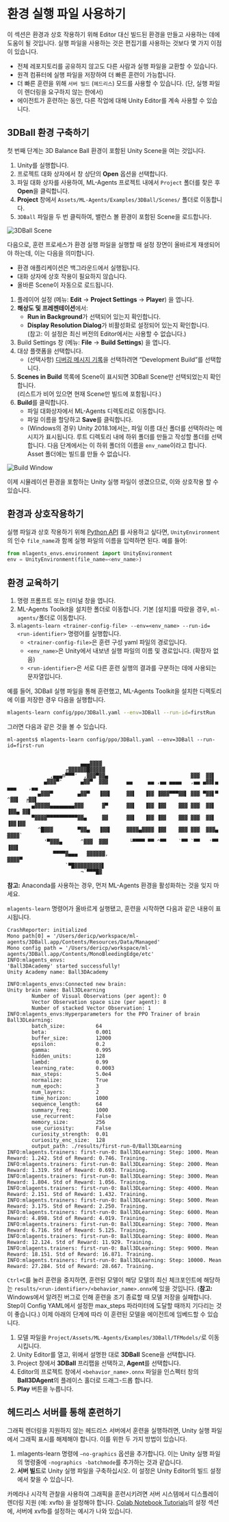 # 환경 실행 파일 사용하기

이 섹션은 환경과 상호 작용하기 위해 Editor 대신 빌드된 환경을 만들고 사용하는 데에 도움이 될 것입니다. 실행 파일을 사용하는 것은 편집기를 사용하는 것보다 몇 가지 이점이 있습니다.

- 전체 레포지토리를 공유하지 않고도 다른 사람과 실행 파일을 교환할 수 있습니다.
- 원격 컴퓨터에 실행 파일을 저장하여 더 빠른 훈련이 가능합니다.
- 더 빠른 훈련을 위해 `서버 빌드` (`헤드리스`) 모드를 사용할 수 있습니다. (단, 실행 파일이 렌더링을 요구하지 않는 한에서)
- 에이전트가 훈련하는 동안, 다른 작업에 대해 Unity Editor를 계속 사용할 수 있습니다.

## 3DBall 환경 구축하기

첫 번째 단계는 3D Balance Ball 환경이 포함된 Unity Scene을 여는 것입니다.

1. Unity를 실행합니다.
1. 프로젝트 대화 상자에서 창 상단의 **Open** 옵션을 선택합니다.
1. 파일 대화 상자를 사용하여, ML-Agents 프로젝트 내에서 `Project` 폴더를 찾은 후 **Open**을 클릭합니다.
1. **Project** 창에서 `Assets/ML-Agents/Examples/3DBall/Scenes/` 폴더로 이동합니다.
1. `3DBall` 파일을 두 번 클릭하여, 밸런스 볼 환경이 포함된 Scene을 로드합니다.

![3DBall Scene](images/mlagents-Open3DBall.png)

다음으로, 훈련 프로세스가 환경 실행 파일을 실행할 때 설정 장면이 올바르게 재생되어야 하는데, 이는 다음을 의미합니다.

- 환경 애플리케이션은 백그라운드에서 실행됩니다.
- 대화 상자에 상호 작용이 필요하지 않습니다.
- 올바른 Scene이 자동으로 로드됩니다.

1. 플레이어 설정 (메뉴: **Edit** → **Project Settings** → **Player**) 을 엽니다.
1. **해상도 및 프레젠테이션**에서:
   - **Run in Background**가 선택되어 있는지 확인합니다.
   - **Display Resolution Dialog**가 비활성화로 설정되어 있는지 확인합니다.  
(참고: 이 설정은 최신 버전의 Editor에서는 사용할 수 없습니다.)
1. Build Settings 창 (메뉴: **File** → **Build Settings**) 을 엽니다.
1. 대상 플랫폼을 선택합니다.
   - (선택사항) [디버깅 메시지 기록](https://docs.unity3d.com/Manual/LogFiles.html)을 선택하려면 “Development Build”를 선택합니다.
1. **Scenes in Build** 목록에 Scene이 표시되면 3DBall Scene만 선택되었는지 확인합니다.  
(리스트가 비어 있으면 현재 Scene만 빌드에 포함됩니다.)
1. **Build**를 클릭합니다.
   - 파일 대화상자에서 ML-Agents 디렉토리로 이동합니다.
   - 파일 이름을 할당하고 **Save**를 클릭합니다.
   - (Windows의 경우) Unity 2018.1에서는, 파일 이름 대신 폴더를 선택하라는 메시지가 표시됩니다. 루트 디렉토리 내에 하위 폴더를 만들고 작성할 폴더를 선택합니다. 다음 단계에서는 이 하위 폴더의 이름을 `env_name`이라고 합니다. Asset 폴더에는 빌드를 만들 수 없습니다.

![Build Window](images/mlagents-BuildWindow.png)

이제 시뮬레이션 환경을 포함하는 Unity 실행 파일이 생겼으므로, 이와 상호작용 할 수 있습니다.

## 환경과 상호작용하기

실행 파일과 상호 작용하기 위해 [Python API](Python-LLAPI.md) 를 사용하고 싶다면, `UnityEnvironment`의 인수 `file_name`과 함께 실행 파일의 이름을 입력하면 된다. 예를 들어:

```python
from mlagents_envs.environment import UnityEnvironment
env = UnityEnvironment(file_name=<env_name>)
```

## 환경 교육하기

1. 명령 프롬프트 또는 터미널 창을 엽니다.
1. ML-Agents Toolkit을 설치한 폴더로 이동합니다. 기본 [설치]를 따랐을 경우, `ml-agents/`폴더로 이동합니다.
1. `mlagents-learn <trainer-config-file> --env=<env_name> --run-id=<run-identifier>` 명령어를 실행합니다.
	- `<trainer-config-file>`은 훈련 구성 yaml 파일의 경로입니다.
	- `<env_name>`은 Unity에서 내보낸 실행 파일의 이름 및 경로입니다. (확장자 없음)
	- `<run-identifier>`은 서로 다른 훈련 실행의 결과를 구분하는 데에 사용되는 문자열입니다.

예를 들어, 3DBall 실행 파일을 통해 훈련했고, ML-Agents Toolkit을 설치한 디렉토리에 이를 저장한 경우 다음을 실행합니다.

```sh
mlagents-learn config/ppo/3DBall.yaml --env=3DBall --run-id=firstRun
```

그러면 다음과 같은 것을 볼 수 있습니다.

```console
ml-agents$ mlagents-learn config/ppo/3DBall.yaml --env=3DBall --run-id=first-run


                        ▄▄▄▓▓▓▓
                   ╓▓▓▓▓▓▓█▓▓▓▓▓
              ,▄▄▄m▀▀▀'  ,▓▓▓▀▓▓▄                           ▓▓▓  ▓▓▌
            ▄▓▓▓▀'      ▄▓▓▀  ▓▓▓      ▄▄     ▄▄ ,▄▄ ▄▄▄▄   ,▄▄ ▄▓▓▌▄ ▄▄▄    ,▄▄
          ▄▓▓▓▀        ▄▓▓▀   ▐▓▓▌     ▓▓▌   ▐▓▓ ▐▓▓▓▀▀▀▓▓▌ ▓▓▓ ▀▓▓▌▀ ^▓▓▌  ╒▓▓▌
        ▄▓▓▓▓▓▄▄▄▄▄▄▄▄▓▓▓      ▓▀      ▓▓▌   ▐▓▓ ▐▓▓    ▓▓▓ ▓▓▓  ▓▓▌   ▐▓▓▄ ▓▓▌
        ▀▓▓▓▓▀▀▀▀▀▀▀▀▀▀▓▓▄     ▓▓      ▓▓▌   ▐▓▓ ▐▓▓    ▓▓▓ ▓▓▓  ▓▓▌    ▐▓▓▐▓▓
          ^█▓▓▓        ▀▓▓▄   ▐▓▓▌     ▓▓▓▓▄▓▓▓▓ ▐▓▓    ▓▓▓ ▓▓▓  ▓▓▓▄    ▓▓▓▓`
            '▀▓▓▓▄      ^▓▓▓  ▓▓▓       └▀▀▀▀ ▀▀ ^▀▀    `▀▀ `▀▀   '▀▀    ▐▓▓▌
               ▀▀▀▀▓▄▄▄   ▓▓▓▓▓▓,                                      ▓▓▓▓▀
                   `▀█▓▓▓▓▓▓▓▓▓▌
                        ¬`▀▀▀█▓

```

**참고:** Anaconda를 사용하는 경우, 먼저 ML-Agents 환경을 활성화하는 것을 잊지 마세요.

`mlagents-learn` 명령어가 올바르게 실행됐고, 훈련을 시작하면 다음과 같은 내용이 표시됩니다.

```console
CrashReporter: initialized
Mono path[0] = '/Users/dericp/workspace/ml-agents/3DBall.app/Contents/Resources/Data/Managed'
Mono config path = '/Users/dericp/workspace/ml-agents/3DBall.app/Contents/MonoBleedingEdge/etc'
INFO:mlagents_envs:
'Ball3DAcademy' started successfully!
Unity Academy name: Ball3DAcademy

INFO:mlagents_envs:Connected new brain:
Unity brain name: Ball3DLearning
        Number of Visual Observations (per agent): 0
        Vector Observation space size (per agent): 8
        Number of stacked Vector Observation: 1
INFO:mlagents_envs:Hyperparameters for the PPO Trainer of brain Ball3DLearning:
        batch_size:          64
        beta:                0.001
        buffer_size:         12000
        epsilon:             0.2
        gamma:               0.995
        hidden_units:        128
        lambd:               0.99
        learning_rate:       0.0003
        max_steps:           5.0e4
        normalize:           True
        num_epoch:           3
        num_layers:          2
        time_horizon:        1000
        sequence_length:     64
        summary_freq:        1000
        use_recurrent:       False
        memory_size:         256
        use_curiosity:       False
        curiosity_strength:  0.01
        curiosity_enc_size:  128
        output_path: ./results/first-run-0/Ball3DLearning
INFO:mlagents.trainers: first-run-0: Ball3DLearning: Step: 1000. Mean Reward: 1.242. Std of Reward: 0.746. Training.
INFO:mlagents.trainers: first-run-0: Ball3DLearning: Step: 2000. Mean Reward: 1.319. Std of Reward: 0.693. Training.
INFO:mlagents.trainers: first-run-0: Ball3DLearning: Step: 3000. Mean Reward: 1.804. Std of Reward: 1.056. Training.
INFO:mlagents.trainers: first-run-0: Ball3DLearning: Step: 4000. Mean Reward: 2.151. Std of Reward: 1.432. Training.
INFO:mlagents.trainers: first-run-0: Ball3DLearning: Step: 5000. Mean Reward: 3.175. Std of Reward: 2.250. Training.
INFO:mlagents.trainers: first-run-0: Ball3DLearning: Step: 6000. Mean Reward: 4.898. Std of Reward: 4.019. Training.
INFO:mlagents.trainers: first-run-0: Ball3DLearning: Step: 7000. Mean Reward: 6.716. Std of Reward: 5.125. Training.
INFO:mlagents.trainers: first-run-0: Ball3DLearning: Step: 8000. Mean Reward: 12.124. Std of Reward: 11.929. Training.
INFO:mlagents.trainers: first-run-0: Ball3DLearning: Step: 9000. Mean Reward: 18.151. Std of Reward: 16.871. Training.
INFO:mlagents.trainers: first-run-0: Ball3DLearning: Step: 10000. Mean Reward: 27.284. Std of Reward: 28.667. Training.
```

`Ctrl+C`를 눌러 훈련을 중지하면, 훈련된 모델이 해당 모델의 최신 체크포인트에 해당하는 `results/<run-identifier>/<behavior_name>.onnx`에 있을 것입니다. (**참고:** Windows에서 알려진 버그로 인해 훈련을 조기 종료할 때 모델 저장을 실패합니다. Step이 Config YAML에서 설정한 max_steps 파라미터에 도달할 때까지 기다리는 것이 좋습니다.) 이제 아래의 단계에 따라 이 훈련된 모델을 에이전트에 임베드할 수 있습니다.

1. 모델 파일을 `Project/Assets/ML-Agents/Examples/3DBall/TFModels/`로 이동시킵니다.
1. Unity Editor를 열고, 위에서 설명한 대로 **3DBall** Scene을 선택합니다.
1. Project 창에서 **3DBall** 프리팹을 선택하고, **Agent**를 선택합니다.
1. Editor의 프로젝트 창에서 `<behavior_name>.onnx` 파일을 인스펙터 창의 **Ball3DAgent**의 플레이스 홀더로 드래그-드롭 합니다.
1. **Play** 버튼을 누릅니다.

## 헤드리스 서버를 통해 훈련하기

그래픽 렌더링을 지원하지 않는 헤드리스 서버에서 훈련을 실행하려면, Unity 실행 파일에서 그래픽 표시를 해제해야 합니다. 이를 위한 두 가지 방법이 있습니다.
1. mlagents-learn 명령에 `—no-graphics` 옵션을 추가합니다. 이는 Unity 실행 파일의 명령줄에 `-nographics -batchmode`를 추가하는 것과 같습니다.
1. **서버 빌드**로 Unity 실행 파일을 구축하십시오. 이 설정은 Unity Editor의 빌드 설정에서 찾을 수 있습니다.

카메라나 시각적 관찰을 사용하여 그래픽을 훈련시키려면 서버 시스템에서 디스플레이 렌더링 지원 (예: xvfb) 을 설정해야 합니다. [Colab Notebook Tutorials](https://github.com/Unity-Technologies/ml-agents/blob/develop/docs/ML-Agents-Toolkit-Documentation.md#python-tutorial-with-google-colab)의 설정 섹션에, 서버에 xvfb를 설정하는 예시가 나와 있습니다.

